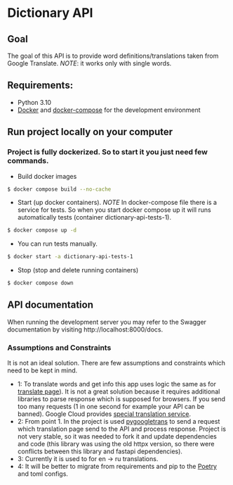 # Dictionary API

## Goal

The goal of this API is to provide word definitions/translations taken from Google Translate. *NOTE*: it works only with single words.

## Requirements:
- Python 3.10
- [Docker](https://docs.docker.com/engine/installation/) and [docker-compose](https://docs.docker.com/compose/install/) for the development environment

## Run project locally on your computer

### Project is fully dockerized. So to start it you just need few commands.

- Build docker images
```bash
$ docker compose build --no-cache
```

- Start (up docker containers). *NOTE* In docker-compose file there is a service for tests. So when you start docker compose up it will runs automatically tests (container dictionary-api-tests-1).

```bash
$ docker compose up -d
```

- You can run tests manually.
```bash
$ docker start -a dictionary-api-tests-1
```

- Stop (stop and delete running containers)

```bash
$ docker compose down
```

## API documentation
When running the development server you may refer to the Swagger documentation by visiting http://localhost:8000/docs.

### Assumptions and Constraints

It is not an ideal solution. There are few assumptions and constraints which need to be kept in mind.
- 1: To translate words and get info this app uses logic the same as for [translate page](https://translate.google.com/?sl=en&tl=ru&text=challenge&op=translate)). It is not a great solution because it requires additional libraries to parse response which is supposed for browsers. If you send too many requests (1 in one second for example your API can be banned).
Google Cloud provides [special translation service](https://cloud.google.com/translate/docs/reference/rest/).
- 2: From point 1. In the project is used [pygoogletrans](https://github.com/ssut/py-googletrans) to send a request which translation page send to the API and process response. Project is not very stable, so it was needed to fork it and update dependencies and code (this library was using the old httpx version, so there were conflicts between this library and fastapi dependencies).
- 3: Currently it is used to for en -> ru translations.
- 4: It will be better to migrate from requirements and pip to the [Poetry](https://python-poetry.org/) and toml configs.
